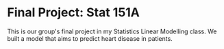 # Final Project: Stat 151A

This is our group's final project in my Statistics Linear Modelling class. We built a model that aims to predict heart disease in patients. 
